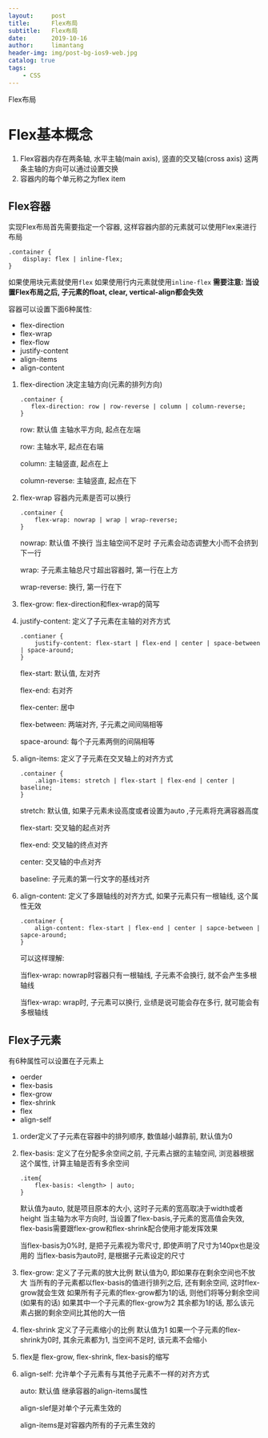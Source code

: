 ```yaml
---
layout:     post
title:      Flex布局
subtitle:   Flex布局
date:       2019-10-16
author:     limantang
header-img: img/post-bg-ios9-web.jpg
catalog: true
tags:
    - CSS
---
```


Flex布局
# Flex基本概念
1. Flex容器内存在两条轴, 水平主轴(main axis), 竖直的交叉轴(cross axis)
   这两条主轴的方向可以通过设置交换
2. 容器内的每个单元称之为flex item

## Flex容器
实现Flex布局首先需要指定一个容器, 这样容器内部的元素就可以使用Flex来进行布局
```
.container {
	display: flex | inline-flex;
}
```
如果使用块元素就使用`flex`
如果使用行内元素就使用`inline-flex`
**需要注意: 当设置Flex布局之后, 子元素的float, clear, vertical-align都会失效**

容器可以设置下面6种属性:
- flex-direction
- flex-wrap
- flex-flow
- justify-content
- align-items
- align-content



1. flex-direction 决定主轴方向(元素的排列方向)
	```
	.container {
	   flex-direction: row | row-reverse | column | column-reverse;
	}
	```
	row: 默认值 主轴水平方向, 起点在左端
	
	row: 主轴水平, 起点在右端
	
	column: 主轴竖直, 起点在上
	
	column-reverse: 主轴竖直, 起点在下

2. flex-wrap 容器内元素是否可以换行
    ```
    .container {
        flex-wrap: nowrap | wrap | wrap-reverse;
    }
    ```
    nowrap: 默认值 不换行 当主轴空间不足时 子元素会动态调整大小而不会挤到下一行
    
    wrap: 子元素主轴总尺寸超出容器时, 第一行在上方
    
    wrap-reverse: 换行, 第一行在下

3. flex-grow: flex-direction和flex-wrap的简写

4. justify-content: 定义了子元素在主轴的对齐方式
    ```
    .contianer {
        justify-content: flex-start | flex-end | center | space-between | space-around;
    }
    ```
    flex-start: 默认值, 左对齐
    
    flex-end: 右对齐
    
    flex-center: 居中
    
    flex-between: 两端对齐, 子元素之间间隔相等
    
    space-around: 每个子元素两侧的间隔相等

5. align-items: 定义了子元素在交叉轴上的对齐方式
    ```
    .container {
        .align-items: stretch | flex-start | flex-end | center | baseline;
    }
    ```
    stretch: 默认值, 如果子元素未设高度或者设置为auto ,子元素将充满容器高度
    
    flex-start: 交叉轴的起点对齐
    
    flex-end: 交叉轴的终点对齐
    
    center: 交叉轴的中点对齐
    
    baseline: 子元素的第一行文字的基线对齐

6. align-content: 定义了多跟轴线的对齐方式, 如果子元素只有一根轴线, 这个属性无效
    ```
    .container {
        align-content: flex-start | flex-end | center | sapce-between | sapce-around;
    }
    ```
    可以这样理解: 
    
    当flex-wrap: nowrap时容器只有一根轴线, 子元素不会换行, 就不会产生多根轴线
    
    当flex-wrap: wrap时, 子元素可以换行, 业绩是说可能会存在多行, 就可能会有多根轴线

## Flex子元素
有6种属性可以设置在子元素上
- oerder
- flex-basis
- flex-grow
- flex-shrink
- flex
- align-self

1. order定义了子元素在容器中的排列顺序, 数值越小越靠前, 默认值为0

2. flex-basis: 定义了在分配多余空间之前, 子元素占据的主轴空间, 浏览器根据这个属性, 计算主轴是否有多余空间
	 ```
	 .item{
		 flex-basis: <length> | auto;
	 }
	 ```
    默认值为auto, 就是项目原本的大小, 这时子元素的宽高取决于width或者height
    当主轴为水平方向时, 当设置了flex-basis,子元素的宽高值会失效, flex-basis需要跟flex-grow和flex-shrink配合使用才能发挥效果
    
    当flex-basis为0%时, 是把子元素视为零尺寸, 即使声明了尺寸为140px也是没用的
    当flex-basis为auto时, 是根据子元素设定的尺寸

3. flex-grow: 定义了子元素的放大比例
    默认值为0, 即如果存在剩余空间也不放大
    当所有的子元素都以flex-basis的值进行排列之后, 还有剩余空间, 这时flex-grow就会生效
    如果所有子元素的flex-grow都为1的话, 则他们将等分剩余空间(如果有的话)
    如果其中一个子元素的flex-grow为2 其余都为1的话, 那么该元素占据的剩余空间比其他的大一倍

4. flex-shrink 定义了子元素缩小的比例
    默认值为1
    如果一个子元素的flex-shrink为0时, 其余元素都为1, 当空间不足时, 该元素不会缩小
5. flex是 flex-grow, flex-shrink, flex-basis的缩写
6. align-self: 允许单个子元素有与其他子元素不一样的对齐方式

    auto: 默认值 继承容器的align-items属性
    
    align-slef是对单个子元素生效的
    
    align-items是对容器内所有的子元素生效的



